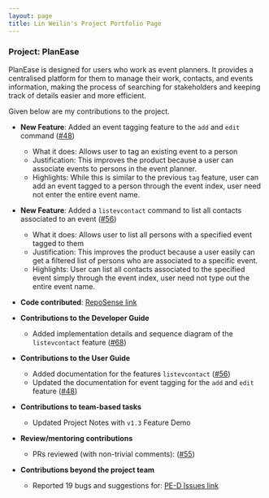 ```yaml
---
layout: page
title: Lin Weilin's Project Portfolio Page
---
```


### Project: PlanEase

PlanEase is designed for users who work as event planners.
It provides a centralised platform for them to manage their work, contacts, and events information, making the process of searching for stakeholders and keeping track of details easier and more efficient.

Given below are my contributions to the project.

* **New Feature**: Added an event tagging feature to the `add` and `edit` command ([\#48](https://github.com/AY2223S2-CS2103-W16-3/tp/pull/48))
  * What it does: Allows user to tag an existing event to a person 
  * Justification: This improves the product because a user can associate events to persons in the event planner. 
  * Highlights: While this is similar to the previous `tag` feature, user can add an event tagged to a person through the event index, user need not enter the entire event name.


* **New Feature**: Added a `listevcontact` command to list all contacts associated to an event ([\#56](https://github.com/AY2223S2-CS2103-W16-3/tp/pull/56))
  * What it does: Allows user to list all persons with a specified event tagged to them 
  * Justification: This improves the product because a user easily can get a filtered list of persons who are associated to a specific event. 
  * Highlights: User can list all contacts associated to the specified event simply through the event index, user need not type out the entire event name.


* **Code contributed**: [RepoSense link](https://nus-cs2103-ay2223s2.github.io/tp-dashboard/?search=weilin1202&breakdown=true)


* **Contributions to the Developer Guide**
  * Added implementation details and sequence diagram of the `listevcontact` feature ([\#68](https://github.com/AY2223S2-CS2103-W16-3/tp/pull/68))


* **Contributions to the User Guide**
  * Added documentation for the features `listevcontact` ([\#56](https://github.com/AY2223S2-CS2103-W16-3/tp/pull/56))
  * Updated the documentation for event tagging for the `add` and `edit` feature ([\#48](https://github.com/AY2223S2-CS2103-W16-3/tp/pull/48))


* **Contributions to team-based tasks**
  * Updated Project Notes with `v1.3` Feature Demo


* **Review/mentoring contributions**
  * PRs reviewed (with non-trivial comments): ([\#55](https://github.com/AY2223S2-CS2103-W16-3/tp/pull/55))


* **Contributions beyond the project team**
  * Reported 19 bugs and suggestions for: [PE-D Issues link](https://github.com/weilin1202/ped/issues)


